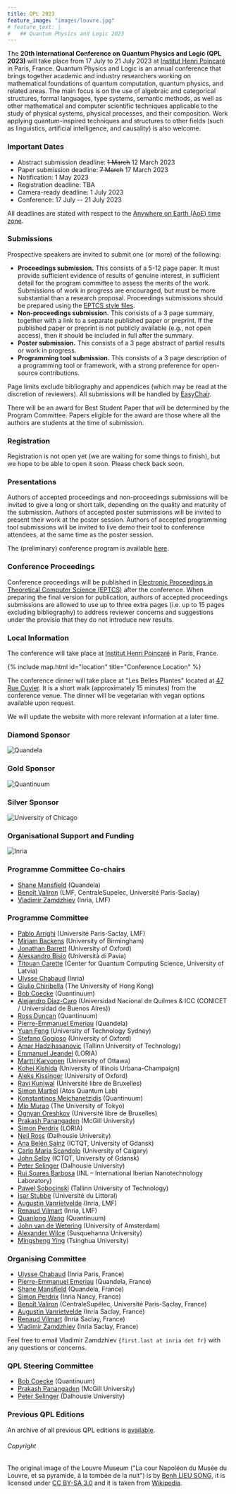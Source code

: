 ```yaml
---
title: QPL 2023
feature_image: "images/louvre.jpg"
# feature_text: |
#   ## Quantum Physics and Logic 2023
---
```


The **20th International Conference on Quantum Physics and Logic (QPL 2023)** will
take place from 17 July to 21 July 2023 at [Institut Henri
Poincaré](https://www.ihp.fr/en) in Paris, France.  Quantum Physics and Logic
is an annual conference that brings together academic and industry researchers
working on mathematical foundations of quantum computation, quantum physics,
and related areas. The main focus is on the use of algebraic and categorical
structures, formal languages, type systems, semantic methods, as well as other
mathematical and computer scientific techniques applicable to the study of
physical systems, physical processes, and their composition. Work applying
quantum-inspired techniques and structures to other fields (such as
linguistics, artificial intelligence, and causality) is also welcome.

### Important Dates

* Abstract submission deadline: ~~1 March~~ 12 March 2023
* Paper submission deadline: ~~7 March~~ 17 March 2023
* Notification: 1 May 2023
* Registration deadline: TBA
* Camera-ready deadline: 1 July 2023
* Conference: 17 July -- 21 July 2023

All deadlines are stated with respect to the [Anywhere on Earth (AoE) time zone](https://www.timeanddate.com/time/zones/aoe).

### Submissions

Prospective speakers are invited to submit one (or more) of the following:

* **Proceedings submission.** This consists of a 5-12 page paper. It must
  provide sufficient evidence of results of genuine interest, in sufficient
  detail for the program committee to assess the merits of the work.
  Submissions of work in progress are encouraged, but must be more substantial
  than a research proposal. Proceedings submissions should be prepared using
  the [EPTCS style files](https://style.eptcs.org/).
* **Non-proceedings submission.** This consists of a 3 page summary, together with
  a link to a separate published paper or preprint. If the published paper or
  preprint is not publicly available (e.g., not open access), then it should be
  included in full after the summary.
* **Poster submission.** This consists of a 3 page abstract of partial results or
  work in progress.
* **Programming tool submission.** This consists of a 3 page description of a
  programming tool or framework, with a strong preference for open-source
  contributions.

Page limits exclude bibliography and appendices (which may be read at the
discretion of reviewers). All submissions will be handled by
[EasyChair](https://www.easychair.org/my/conference?conf=qpl2023).

There will be an award for Best Student Paper that will be determined by the
Program Committee. Papers eligible for the award are those where all the
authors are students at the time of submission.

### Registration

Registration is not open yet (we are waiting for some things to finish), but we hope to be able to open it soon. Please check back soon.

### Presentations

Authors of accepted proceedings and non-proceedings submissions will be invited
to give a long or short talk, depending on the quality and maturity of the
submission. Authors of accepted poster submissions will be invited to present
their work at the poster session. Authors of accepted programming tool
submissions will be invited to live demo their tool to conference attendees, at
the same time as the poster session.

The (preliminary) conference program is available [here](/program).

### Conference Proceedings

Conference proceedings will be published in [Electronic Proceedings in
Theoretical Computer Science (EPTCS)](https://about.eptcs.org/) after the
conference. When preparing the final version for publication, authors of
accepted proceedings submissions are allowed to use up to three extra pages
(i.e. up to 15 pages excluding bibliography) to address reviewer concerns and
suggestions under the provisio that they do not introduce new results.

### Local Information

The conference will take place at [Institut Henri Poincaré](https://www.ihp.fr/en) in Paris, France.

{% include map.html id="location" title="Conference Location" %}

The conference dinner will take place at "Les Belles Plantes" located at [47 Rue Cuvier](https://goo.gl/maps/QAZaN9ywTRRjjsXNA). It is a short walk (approximately 15 minutes) from the conference venue.
The dinner will be vegetarian with vegan options available upon request.

We will update the website with more relevant information at a later time.

### Diamond Sponsor

![Quandela](images/quandela.svg)

### Gold Sponsor
![Quantinuum](images/quantinuum.svg)

### Silver Sponsor
![University of Chicago](images/uchicago.svg)
### Organisational Support and Funding
![Inria](images/inria.svg)

### Programme Committee Co-chairs

* [Shane Mansfield](https://scholar.google.fr/citations?user=g6DV3UkAAAAJ&hl=en) (Quandela)
* [Benoît Valiron](https://www.monoidal.net/) (LMF, CentraleSupelec, Université Paris-Saclay)
* [Vladimir Zamdzhiev](https://zamdzhiev.github.io/) (Inria, LMF)

### Programme Committee

* [Pablo Arrighi](https://lmf.cnrs.fr/Perso/PabloArrighi) (Université Paris-Saclay, LMF)
* [Miriam Backens](https://www.cs.bham.ac.uk/~backensm/) (University of Birmingham)
* [Jonathan Barrett](https://www.cs.ox.ac.uk/people/jonathan.barrett/) (University of Oxford)
* [Alessandro Bisio](https://fisica.unipv.it/personale/Persona.php?ID=172) (Università di Pavia)
* [Titouan Carette](https://lmf.cnrs.fr/Perso/TitouanCarette) (Center for Quantum Computing Science, University of Latvia)
* [Ulysse Chabaud](https://sites.google.com/view/ulyssechabaud) (Inria)
* [Giulio Chiribella](https://i.cs.hku.hk/~giulio/) (The University of Hong Kong)
* [Bob Coecke](https://www.quantinuum.com/qai/bobcoecke) (Quantinuum)
* [Alejandro Díaz-Caro](https://www-2.dc.uba.ar/staff/adiazcaro/) (Universidad Nacional de Quilmes & ICC (CONICET / Universidad de Buenos Aires))
* [Ross Duncan](https://scholar.google.com/citations?user=iZpHwXwAAAAJ&hl=en) (Quantinuum)
* [Pierre-Emmanuel Emeriau](https://scholar.google.com/citations?user=LcrJdgIAAAAJ&hl=fr) (Quandela)
* [Yuan Feng](https://profiles.uts.edu.au/Yuan.Feng) (University of Technology Sydney)
* [Stefano Gogioso](https://www.cs.ox.ac.uk/people/stefano.gogioso/) (University of Oxford)
* [Amar Hadzihasanovic](https://ioc.ee/~amar/) (Tallinn University of Technology)
* [Emmanuel Jeandel](https://members.loria.fr/EJeandel/) (LORIA)
* [Martti Karvonen](https://mysite.science.uottawa.ca/mkarvone/) (University of Ottawa)
* [Kohei Kishida](https://kkishida.web.illinois.edu/) (University of Illinois Urbana-Champaign)
* [Aleks Kissinger](https://www.cs.ox.ac.uk/people/aleks.kissinger/) (University of Oxford)
* [Ravi Kunjwal](http://quic.ulb.ac.be/members/rkunjwal) (Université libre de Bruxelles)
* [Simon Martiel](https://scholar.google.fr/citations?user=upaq0vIAAAAJ&hl=en) (Atos Quantum Lab)
* [Konstantinos Meichanetzidis](https://scholar.google.co.uk/citations?user=IH9fJM0AAAAJ&hl=en) (Quantinuum)
* [Mio Murao](https://www.s.u-tokyo.ac.jp/en/people/murao_mio/) (The University of Tokyo)
* [Ognyan Oreshkov](http://quic.ulb.ac.be/members/oreshkov) (Université libre de Bruxelles)
* [Prakash Panangaden](https://www.cs.mcgill.ca/~prakash/) (McGill University)
* [Simon Perdrix](https://members.loria.fr/SPerdrix/) (LORIA)
* [Neil Ross](https://mathstat.dal.ca/~neilr/) (Dalhousie University)
* [Ana Belén Sainz](https://www.absainz.com/) (ICTQT, University of Gdansk)
* [Carlo Maria Scandolo](https://profiles.ucalgary.ca/carlo-maria-scandolo) (University of Calgary)
* [John Selby](https://www.johnhselby.co.uk/) (ICTQT, University of Gdansk)
* [Peter Selinger](https://www.mathstat.dal.ca/~selinger/) (Dalhousie University)
* [Rui Soares Barbosa](https://www.ruisoaresbarbosa.com/) (INL – International Iberian Nanotechnology Laboratory)
* [Pawel Sobocinski](https://www.ioc.ee/~pawel/) (Tallinn University of Technology)
* [Isar Stubbe](http://www-lmpa.univ-littoral.fr/~stubbe/) (Université du Littoral)
* [Augustin Vanrietvelde](https://a-vanriet.github.io/) (Inria, LMF)
* [Renaud Vilmart](https://rvilmart.github.io/) (Inria, LMF)
* [Quanlong Wang](https://scholar.google.co.uk/citations?user=pGp18eQAAAAJ&hl=en) (Quantinuum)
* [John van de Wetering](https://vdwetering.name/) (University of Amsterdam)
* [Alexander Wilce](http://facstaff.susqu.edu/w/wilce/) (Susquehanna University)
* [Mingsheng Ying](https://www.cs.tsinghua.edu.cn/csen/info/1186/4020.htm) (Tsinghua University)

### Organising Committee

* [Ulysse Chabaud](https://sites.google.com/view/ulyssechabaud) (Inria Paris, France)
* [Pierre-Emmanuel Emeriau](https://scholar.google.com/citations?user=LcrJdgIAAAAJ&hl=fr) (Quandela, France)
* [Shane Mansfield](https://scholar.google.fr/citations?user=g6DV3UkAAAAJ&hl=en) (Quandela, France)
* [Simon Perdrix](https://members.loria.fr/SPerdrix/)           (Inria Nancy, France)
* [Benoît Valiron](https://www.monoidal.net/)          (CentraleSupélec, Université Paris-Saclay, France)
* [Augustin Vanrietvelde](https://a-vanriet.github.io/)   (Inria Saclay, France)
* [Renaud Vilmart](https://rvilmart.github.io/)          (Inria Saclay, France)
* [Vladimir Zamdzhiev](https://zamdzhiev.github.io/)      (Inria Saclay, France)

Feel free to email Vladimir Zamdzhiev `{first.last at inria dot fr}` with any questions or concerns.

### QPL Steering Committee

* [Bob Coecke](https://www.quantinuum.com/qai/bobcoecke) (Quantinuum) 
* [Prakash Panangaden](https://www.cs.mcgill.ca/~prakash/) (McGill University) 
* [Peter Selinger](https://www.mathstat.dal.ca/~selinger/) (Dalhousie University) 

### Previous QPL Editions

An archive of all previous QPL editions is [available](https://www.mathstat.dal.ca/~selinger/qpl/).

###### Copyright

The original image of the Louvre Museum ("La cour Napoléon du Musée du Louvre,
et sa pyramide, à la tombée de la nuit") is by [Benh LIEU SONG](https://www.flickr.com/people/75729488@N03), it is licensed
under [CC BY-SA 3.0](https://creativecommons.org/licenses/by-sa/3.0/) and it is
taken from
[Wikipedia](https://commons.wikimedia.org/wiki/File:Louvre_Museum_Wikimedia_Commons.jpg).
